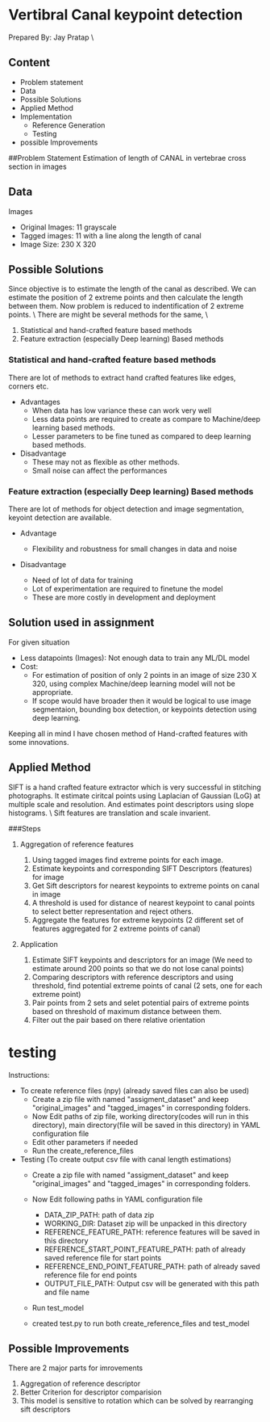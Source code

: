 # Vertibral Canal keypoint detection
Prepared By: Jay Pratap \\


## Content


*   Problem statement
*   Data
*   Possible Solutions
*   Applied Method 
*   Implementation
      *  Reference Generation
      *  Testing
*   possible Improvements



##Problem Statement
Estimation of length of CANAL in vertebrae cross section in images

## Data
Images


*   Original Images: 11 grayscale 
*   Tagged images: 11 with a line along the length of canal
*   Image Size: 230 X 320


## Possible Solutions
Since objective is to estimate the length of the canal as described. We can estimate the position of 2 extreme points and then calculate the length between them.
Now problem is reduced to indentification of 2 extreme points. \\
There are might be several methods for the same, \\
1. Statistical and hand-crafted feature based methods
2. Feature extraction (especially Deep learning) Based methods 

### Statistical and hand-crafted feature based methods
There are lot of methods to extract hand crafted features like edges, corners etc. 

* Advantages
    * When data has low variance these can work very well
    * Less data points are required to create as compare to Machine/deep learning based methods.
    * Lesser parameters to be fine tuned as compared to deep learning based methods.
* Disadvantage
    * These may not as flexible as other methods.
    * Small noise can affect the performances

### Feature extraction (especially Deep learning) Based methods
There are lot of methods for object detection and image segmentation, keyoint detection are available. 

* Advantage
    * Flexibility and robustness for small changes in data and noise

* Disadvantage
    * Need of lot of data for training
    * Lot of experimentation are required to finetune the model
    * These are more costly in development and deployment


## Solution used in assignment
For given situation
* Less datapoints (Images): Not enough data to train any ML/DL model
* Cost: 
    * For estimation of position of only 2 points in an image of size 230 X 320, using complex Machine/deep learning model will not be appropriate.
    * If scope would have broader then it would be logical to use image segmentaion, bounding box detection, or keypoints detection using deep learning. 

Keeping all in mind I have chosen method of Hand-crafted features with some innovations.



## Applied Method
SIFT is a hand crafted feature extractor which is very successful in stitching photographs. It estimate ciritcal points using Laplacian of Gaussian (LoG) at multiple scale and resolution. And estimates point descriptors using slope histograms. \\
Sift features are translation and scale invarient.

###Steps
1. Aggregation of reference features

    1. Using tagged images find extreme points for each image.
    2. Estimate keypoints and corresponding SIFT Descriptors (features) for image
    3. Get Sift descriptors for nearest keypoints to extreme points on canal in image
    4. A threshold is used for distance of nearest keypoint to canal points to select better representation and reject others. 
    5. Aggregate the features for extreme keypoints (2 different set of features aggregated for 2 extreme points of canal)

2. Application
    1. Estimate SIFT keypoints and descriptors for an image (We need to estimate around 200 points so that we do not lose canal points)
    2. Comparing descriptors with reference descriptors and using threshold, find potential extreme points of canal (2 sets, one for each extreme point)
    3. Pair points from 2 sets and selet potential pairs of extreme points based on threshold of maximum distance between them. 
    4. Filter out the pair based on there relative orientation 


# testing
Instructions:
* To create reference files (npy) (already saved files can also be used)
    * Create a zip file with named "assigment_dataset" and keep "original_images" and "tagged_images" in corresponding folders.
    * Now Edit paths of zip file, working directory(codes will run in this directory), main directory(file will be saved in this directory) in YAML configuration file 
    * Edit other parameters if needed
    * Run the create_reference_files
* Testing (To create output csv file with canal length estimations)
    * Create a zip file with named "assigment_dataset" and keep "original_images" and "tagged_images" in corresponding folders.
    * Now Edit following paths in YAML configuration file
        * DATA_ZIP_PATH: path of data zip
        * WORKING_DIR: Dataset zip will be unpacked in this directory
        * REFERENCE_FEATURE_PATH: reference features will be saved in this directory
        * REFERENCE_START_POINT_FEATURE_PATH: path of already saved reference file for start points
        * REFERENCE_END_POINT_FEATURE_PATH: path of already saved reference file for end points
        * OUTPUT_FILE_PATH: Output csv will be generated with this path and file name

    * Run test_model
    * created test.py to run both create_reference_files and test_model


## Possible Improvements
There are 2 major parts for imrovements
1. Aggregation of reference descriptor
2. Better Criterion for descriptor comparision 
3. This model is sensitive to rotation which can be solved by rearranging sift descriptors
